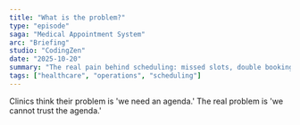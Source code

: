 ```yaml
---
title: "What is the problem?"
type: "episode"
saga: "Medical Appointment System"
arc: "Briefing"
studio: "CodingZen"
date: "2025-10-20"
summary: "The real pain behind scheduling: missed slots, double booking, no-shows, angry receptionist."
tags: ["healthcare", "operations", "scheduling"]
---
```


Clinics think their problem is 'we need an agenda.'
The real problem is 'we cannot trust the agenda.'
